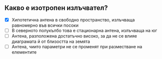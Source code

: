 ## Какво е изотропен излъчвател?

<!-- Верният отговор е отбелязан с [X] -->

- [X] Хипотетична антена в свободно пространство, излъчваща равномерно във всички посоки
- [ ] В северното полукълбо това е стационарна антена, излъчваща на юг
- [ ] Антена, разположена достатъчно високо, за да не се влияе диаграмата й от близостта на земята
- [ ] Антена, чиито параметри не се променят при разместване на елементите
